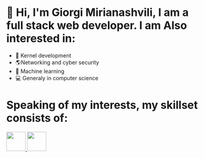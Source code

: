 # 👋 Hi, I'm Giorgi Mirianashvili, I am a full stack web developer. I am Also interested in:
- 💾 Kernel development
- 🌎Networking and cyber security
- 🤖 Machine learning
- 💻 Generaly in computer science
# Speaking of my interests, my skillset consists of:
<div display=flex flex-direction=row>
  <a href="https://https://www.javascript.com/">
    <img src="https://camo.githubusercontent.com/f85cece6899de7bec4dee626087a385376717cedf457d6af7d93349012447e19/68747470733a2f2f70726f66696c696e61746f722e7269736861762e6465762f736b696c6c732d6173736574732f6a6176617363726970742d6f726967696e616c2e737667" width=50px>
  </a>
  <img src="https://camo.githubusercontent.com/458c0d3ebe5ab840c6fc3e7f5e9abb5ca9252cf5624d25d21fad3c635a18ecb8/68747470733a2f2f70726f66696c696e61746f722e7269736861762e6465762f736b696c6c732d6173736574732f747970657363726970742d6f726967696e616c2e737667" width=50px>
</div>
